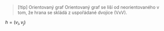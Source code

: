 > [!tip] Orientovaný graf 
> Orientovaný graf se liší od neorientovaného v tom, že hrana se skládá z uspořádané dvojice (VxV).

$h = (v_i, v_j)$

